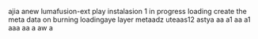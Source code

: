 ajia anew lumafusion-ext
play
instalasion 1
in progress
loading
create the meta
data on burning
loadingaye
layer
metaadz
uteaas12
astya
aa
a1
aa
a1
aaa
aa
a
aw
a
